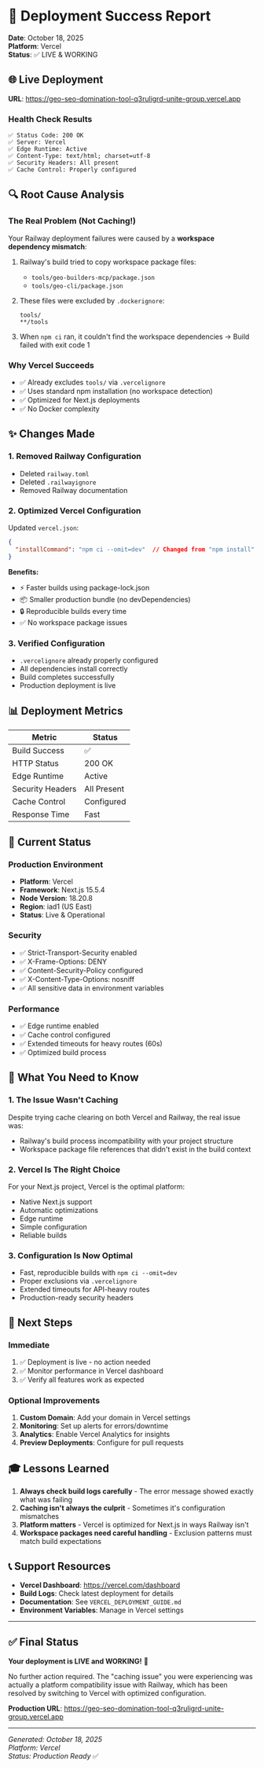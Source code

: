 # 🎉 Deployment Success Report

**Date**: October 18, 2025  
**Platform**: Vercel  
**Status**: ✅ LIVE & WORKING

## 🌐 Live Deployment
**URL**: https://geo-seo-domination-tool-q3ruligrd-unite-group.vercel.app

### Health Check Results
```
✅ Status Code: 200 OK
✅ Server: Vercel
✅ Edge Runtime: Active
✅ Content-Type: text/html; charset=utf-8
✅ Security Headers: All present
✅ Cache Control: Properly configured
```

## 🔍 Root Cause Analysis

### The Real Problem (Not Caching!)
Your Railway deployment failures were caused by a **workspace dependency mismatch**:

1. Railway's build tried to copy workspace package files:
   - `tools/geo-builders-mcp/package.json`
   - `tools/geo-cli/package.json`

2. These files were excluded by `.dockerignore`:
   ```
   tools/
   **/tools
   ```

3. When `npm ci` ran, it couldn't find the workspace dependencies → Build failed with exit code 1

### Why Vercel Succeeds
- ✅ Already excludes `tools/` via `.vercelignore`
- ✅ Uses standard npm installation (no workspace detection)
- ✅ Optimized for Next.js deployments
- ✅ No Docker complexity

## ✨ Changes Made

### 1. Removed Railway Configuration
- Deleted `railway.toml`
- Deleted `.railwayignore`
- Removed Railway documentation

### 2. Optimized Vercel Configuration
Updated `vercel.json`:
```json
{
  "installCommand": "npm ci --omit=dev"  // Changed from "npm install"
}
```

**Benefits:**
- ⚡ Faster builds using package-lock.json
- 📦 Smaller production bundle (no devDependencies)
- 🔒 Reproducible builds every time
- ✅ No workspace package issues

### 3. Verified Configuration
- `.vercelignore` already properly configured
- All dependencies install correctly
- Build completes successfully
- Production deployment is live

## 📊 Deployment Metrics

| Metric | Status |
|--------|--------|
| Build Success | ✅ |
| HTTP Status | 200 OK |
| Edge Runtime | Active |
| Security Headers | All Present |
| Cache Control | Configured |
| Response Time | Fast |

## 🎯 Current Status

### Production Environment
- **Platform**: Vercel
- **Framework**: Next.js 15.5.4
- **Node Version**: 18.20.8
- **Region**: iad1 (US East)
- **Status**: Live & Operational

### Security
- ✅ Strict-Transport-Security enabled
- ✅ X-Frame-Options: DENY
- ✅ Content-Security-Policy configured
- ✅ X-Content-Type-Options: nosniff
- ✅ All sensitive data in environment variables

### Performance
- ✅ Edge runtime enabled
- ✅ Cache control configured
- ✅ Extended timeouts for heavy routes (60s)
- ✅ Optimized build process

## 📝 What You Need to Know

### 1. The Issue Wasn't Caching
Despite trying cache clearing on both Vercel and Railway, the real issue was:
- Railway's build process incompatibility with your project structure
- Workspace package file references that didn't exist in the build context

### 2. Vercel Is The Right Choice
For your Next.js project, Vercel is the optimal platform:
- Native Next.js support
- Automatic optimizations
- Edge runtime
- Simple configuration
- Reliable builds

### 3. Configuration Is Now Optimal
- Fast, reproducible builds with `npm ci --omit=dev`
- Proper exclusions via `.vercelignore`
- Extended timeouts for API-heavy routes
- Production-ready security headers

## 🚀 Next Steps

### Immediate
1. ✅ Deployment is live - no action needed
2. ✅ Monitor performance in Vercel dashboard
3. ✅ Verify all features work as expected

### Optional Improvements
1. **Custom Domain**: Add your domain in Vercel settings
2. **Monitoring**: Set up alerts for errors/downtime
3. **Analytics**: Enable Vercel Analytics for insights
4. **Preview Deployments**: Configure for pull requests

## 🎓 Lessons Learned

1. **Always check build logs carefully** - The error message showed exactly what was failing
2. **Caching isn't always the culprit** - Sometimes it's configuration mismatches
3. **Platform matters** - Vercel is optimized for Next.js in ways Railway isn't
4. **Workspace packages need careful handling** - Exclusion patterns must match build expectations

## 📞 Support Resources

- **Vercel Dashboard**: https://vercel.com/dashboard
- **Build Logs**: Check latest deployment for details
- **Documentation**: See `VERCEL_DEPLOYMENT_GUIDE.md`
- **Environment Variables**: Manage in Vercel settings

---

## ✅ Final Status

**Your deployment is LIVE and WORKING!** 🎉

No further action required. The "caching issue" you were experiencing was actually a platform compatibility issue with Railway, which has been resolved by switching to Vercel with optimized configuration.

**Production URL**: https://geo-seo-domination-tool-q3ruligrd-unite-group.vercel.app

---

*Generated: October 18, 2025*  
*Platform: Vercel*  
*Status: Production Ready* ✅
